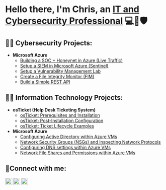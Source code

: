 <h1>Hello there, I'm Chris, an <a href="https://www.linkedin.com/in/christopherignas/">IT and Cybersecurity Professional</a> 💻🔑🛡</h1>

<h2>👨‍💻 Cybersecurity Projects:</h2>

- <b>Microsoft Azure</b>
  - [Building a SOC + Honeynet in Azure (Live Traffic)](https://github.com/chrisignas/Azure-Honeynet-SOC)                        
  - [Setup a SIEM in Microsoft Azure (Sentinel)](https://github.com/chrisignas/setup-azure-sentinel)
  - [Setup a Vulnerability Management Lab](https://github.com/chrisignas/setup-vulnerability-management-lab)
  - [Create a File Integrity Monitor (FIM)](https://github.com/chrisignas/create-fim)
  - [Build a Simple REST API](https://github.com/chrisignas/build-rest-api)

<h2>👨‍💻 Information Technology Projects:</h2>

- <b>osTicket (Help Desk Ticketing System)</b>
  - [osTicket: Prerequisites and Installation](https://github.com/chrisignas/osticket-prereqs)
  - [osTicket: Post-Installation Configuration](https://github.com/chrisignas/post-install-config)
  - [osTicket: Ticket Lifecycle Examples](https://github.com/chrisignas/ticket-lifecycle)
- <b>Microsoft Azure</b>
  - [Configuring Active Directory within Azure VMs](https://github.com/chrisignas/configure-ad)
  - [Network Security Groups (NSGs) and Inspecting Network Protocols](https://github.com/chrisignas/azure-network-protocols)
  - [Configuring DNS settings within Azure VMs](https://github.com/chrisignas/configure-dns)
  - [Network File Shares and Permissions within Azure VMs](https://github.com/chrisignas/configure-network-file-shares-and-permissions)

<h2>🤳Connect with me:</h2>

[<img align="left" alt="Chris | Twitter" width="22px" src="https://cdn.jsdelivr.net/npm/simple-icons@v3/icons/twitter.svg" />][twitter]
[<img align="left" alt="Chris | LinkedIn" width="22px" src="https://cdn.jsdelivr.net/npm/simple-icons@v3/icons/linkedin.svg" />][linkedin]
[<img align="left" alt="Chris | Instagram" width="22px" src="https://cdn.jsdelivr.net/npm/simple-icons@v3/icons/instagram.svg" />][instagram]

[twitter]: https://twitter.com/
[instagram]: https://www.instagram.com/
[linkedin]: https://linkedin.com/in/christopherignas

